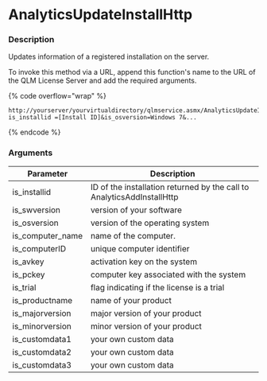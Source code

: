 # AnalyticsUpdateInstallHttp

### Description

Updates information of a registered installation on the server.

To invoke this method via a URL, append this function's name to the URL of the QLM License Server and add the required arguments.

{% code overflow="wrap" %}
```http
http://yourserver/yourvirtualdirectory/qlmservice.asmx/AnalyticsUpdateInstallHttp?is_installid =[Install ID]&is_osversion=Windows 7&...
```
{% endcode %}

### Arguments

| Parameter          | Description                                                            |
| ------------------ | ---------------------------------------------------------------------- |
| is\_installid      | ID of the installation returned by the call to AnalyticsAddInstallHttp |
| is\_swversion      | version of your software                                               |
| is\_osversion      | version of the operating system                                        |
| is\_computer\_name | name of the computer.                                                  |
| is\_computerID     | unique computer identifier                                             |
| is\_avkey          | activation key on the system                                           |
| is\_pckey          | computer key associated with the system                                |
| is\_trial          | flag indicating if the license is a trial                              |
| is\_productname    | name of your product                                                   |
| is\_majorversion   | major version of your product                                          |
| is\_minorversion   | minor version of your product                                          |
| is\_customdata1    | your own custom data                                                   |
| is\_customdata2    | your own custom data                                                   |
| is\_customdata3    | your own custom data                                                   |

